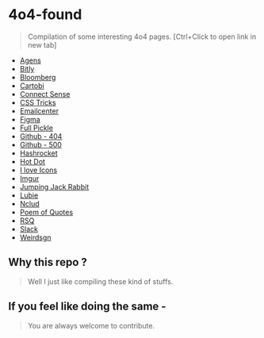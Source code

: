 # 4o4-found 

> Compilation of some interesting 4o4 pages.  [Ctrl+Click to open  link in new tab]


* [Agens](https://www.agens.no/404)
* [Bitly](https://bitly.com/a/404notfound)
* [Bloomberg](https://www.bloomberg.com/404)
* [Cartobi](http://cartobi.com/404notfound)
* [Connect Sense](https://www.connectsense.com/404notfound)
* [CSS Tricks](https://css-tricks.com/thispagedoesntexist)
* [Emailcenter](https://www.emailcenteruk.com/404notfound)
* [Figma](https://www.figma.com/404)
* [Full Pickle](http://www.fullpickle.com/404/)
* [Github - 404 ](https://github.com/404)
* [Github - 500 ](https://github.com/500)
* [Hashrocket](https://hashrocket.com/404)
* [Hot Dot](http://hotdot.pro/404/)
* [I love Icons](http://iloveicons.ru/404)
* [Imgur](http://imgur.com/404)
* [Jumping Jack Rabbit](http://www.jumpingjackrabbit.com/404)
* [Lubie](https://lubie.co/404notfound)
* [Nclud](https://nclud.com/404)
* [Poem of Quotes](http://www.poemofquotes.com/404)
* [RSQ](http://rsq.com/404)
* [Slack](https://slack.com/404?utm_content=bufferedc61&utm_medium=social&utm_source=twitter.com&utm_campaign=buffer)
* [Weirdsgn](http://www.weirdsgn.com/404/)

## Why this repo ?

> Well I just like compiling these kind of stuffs. 


## If you feel like doing the same - 

> You are always welcome to contribute.













